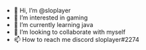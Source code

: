 - 👋 Hi, I’m @sloplayer
- 👀 I’m interested in gaming
- 🌱 I’m currently learning java
- 💞️ I’m looking to collaborate with myself
- 📫 How to reach me discord sloplayer#2274

<!---
sloplayer/sloplayer is a ✨ special ✨ repository because its `README.md` (this file) appears on your GitHub profile.
You can click the Preview link to take a look at your changes.
--->
